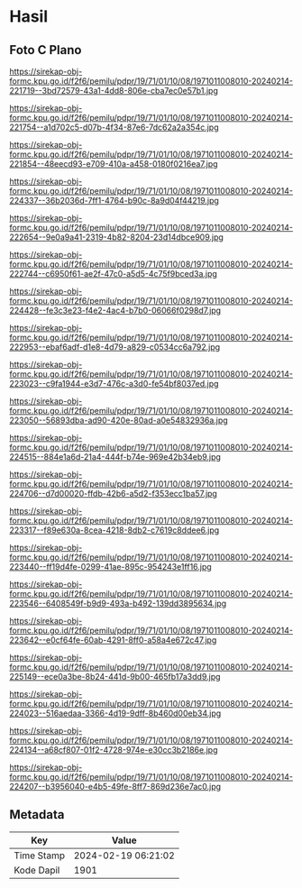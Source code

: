 # Hasil

## Foto C Plano

https://sirekap-obj-formc.kpu.go.id/f2f6/pemilu/pdpr/19/71/01/10/08/1971011008010-20240214-221719--3bd72579-43a1-4dd8-806e-cba7ec0e57b1.jpg

https://sirekap-obj-formc.kpu.go.id/f2f6/pemilu/pdpr/19/71/01/10/08/1971011008010-20240214-221754--a1d702c5-d07b-4f34-87e6-7dc62a2a354c.jpg

https://sirekap-obj-formc.kpu.go.id/f2f6/pemilu/pdpr/19/71/01/10/08/1971011008010-20240214-221854--48eecd93-e709-410a-a458-0180f0216ea7.jpg

https://sirekap-obj-formc.kpu.go.id/f2f6/pemilu/pdpr/19/71/01/10/08/1971011008010-20240214-224337--36b2036d-7ff1-4764-b90c-8a9d04f44219.jpg

https://sirekap-obj-formc.kpu.go.id/f2f6/pemilu/pdpr/19/71/01/10/08/1971011008010-20240214-222654--9e0a9a41-2319-4b82-8204-23d14dbce909.jpg

https://sirekap-obj-formc.kpu.go.id/f2f6/pemilu/pdpr/19/71/01/10/08/1971011008010-20240214-222744--c6950f61-ae2f-47c0-a5d5-4c75f9bced3a.jpg

https://sirekap-obj-formc.kpu.go.id/f2f6/pemilu/pdpr/19/71/01/10/08/1971011008010-20240214-224428--fe3c3e23-f4e2-4ac4-b7b0-06066f0298d7.jpg

https://sirekap-obj-formc.kpu.go.id/f2f6/pemilu/pdpr/19/71/01/10/08/1971011008010-20240214-222953--ebaf6adf-d1e8-4d79-a829-c0534cc6a792.jpg

https://sirekap-obj-formc.kpu.go.id/f2f6/pemilu/pdpr/19/71/01/10/08/1971011008010-20240214-223023--c9fa1944-e3d7-476c-a3d0-fe54bf8037ed.jpg

https://sirekap-obj-formc.kpu.go.id/f2f6/pemilu/pdpr/19/71/01/10/08/1971011008010-20240214-223050--56893dba-ad90-420e-80ad-a0e54832936a.jpg

https://sirekap-obj-formc.kpu.go.id/f2f6/pemilu/pdpr/19/71/01/10/08/1971011008010-20240214-224515--884e1a6d-21a4-444f-b74e-969e42b34eb9.jpg

https://sirekap-obj-formc.kpu.go.id/f2f6/pemilu/pdpr/19/71/01/10/08/1971011008010-20240214-224706--d7d00020-ffdb-42b6-a5d2-f353ecc1ba57.jpg

https://sirekap-obj-formc.kpu.go.id/f2f6/pemilu/pdpr/19/71/01/10/08/1971011008010-20240214-223317--f89e630a-8cea-4218-8db2-c7619c8ddee6.jpg

https://sirekap-obj-formc.kpu.go.id/f2f6/pemilu/pdpr/19/71/01/10/08/1971011008010-20240214-223440--ff19d4fe-0299-41ae-895c-954243e1ff16.jpg

https://sirekap-obj-formc.kpu.go.id/f2f6/pemilu/pdpr/19/71/01/10/08/1971011008010-20240214-223546--6408549f-b9d9-493a-b492-139dd3895634.jpg

https://sirekap-obj-formc.kpu.go.id/f2f6/pemilu/pdpr/19/71/01/10/08/1971011008010-20240214-223642--e0cf64fe-60ab-4291-8ff0-a58a4e672c47.jpg

https://sirekap-obj-formc.kpu.go.id/f2f6/pemilu/pdpr/19/71/01/10/08/1971011008010-20240214-225149--ece0a3be-8b24-441d-9b00-465fb17a3dd9.jpg

https://sirekap-obj-formc.kpu.go.id/f2f6/pemilu/pdpr/19/71/01/10/08/1971011008010-20240214-224023--516aedaa-3366-4d19-9dff-8b460d00eb34.jpg

https://sirekap-obj-formc.kpu.go.id/f2f6/pemilu/pdpr/19/71/01/10/08/1971011008010-20240214-224134--a68cf807-01f2-4728-974e-e30cc3b2186e.jpg

https://sirekap-obj-formc.kpu.go.id/f2f6/pemilu/pdpr/19/71/01/10/08/1971011008010-20240214-224207--b3956040-e4b5-49fe-8ff7-869d236e7ac0.jpg


## Metadata

| Key        | Value               |
| ---------- | ------------------- |
| Time Stamp | 2024-02-19 06:21:02 |
| Kode Dapil | 1901                |



